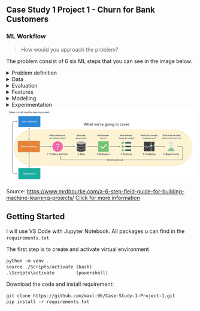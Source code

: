 ## Case Study 1 Project 1 - Churn for Bank Customers
### ML Workflow

> How would you approach the problem?

The problem consist of 6 six ML steps that you can see in the image below:

<details>
<summary>Problem definition</summary>
<br>
The first step in determining if machine learning could benefit your business is to align the problem you're trying to solve with a machine learning solution.

There are three types of machine learning:
 - Supervised Learning
 - Unspuervised Learning
 - Reinforement Learning

When ML can be used, it falls under one of these types:
- Classification (Preditcts Classes)
- Regression     (Predicts a Number)
- Recommendation (Predicts the best Matches)
</details>

<details>
<summary>Data</summary>
<br>
What kind of Data do i have? 

- Structured Data like rows and Columns?
- Unstructured Data like text or images
- Static Data - never changing Data
- Streaming Data - constantly updated data
</details>

<details>
<summary>Evaluation</summary>
<br>
How am I able to mess my ML model? There are some different metrics for every ML problem.
</details>

<details>
<summary>Features</summary>
<br>
The next step is to understand what features does my dataset provide and how can i use them?
</details>

<details>
<summary>Modelling</summary>
<br>
Modelling is divided into three parts, choosing a model, improving a model, comparing it with others.
</details>

<details>
<summary>Experimentation</summary>
<br>
The last step is to repeat all previous steps and test it again in a different way. When testing it again you can choost another model or hyperparameter and also some other features. 
Finally, compare all the models. 
</details>

<img title="a title" alt="Alt text" src="1_Gf0bWgr2wst9A1XR5gakLg.png">

Source: https://www.mrdbourke.com/a-6-step-field-guide-for-building-machine-learning-projects/
[Click for more information](mlworkflow.md)


## Getting Started

I will use VS Code with Jupyter Notebook. All packages u can find in the `requirements.txt`

The first step is to create and activate virtual environment
```shell
python -m venv .
source ./Scripts/activate (bash)
.\Scripts\activate        (powershell)
```

Download the code and install requirement:

```shell
git clone https://github.com/maxl-96/Case-Study-1-Project-1.git
pip install -r requirements.txt
```